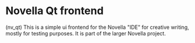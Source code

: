 # Novella Qt frontend 
(nv_qt)
This is a simple ui frontend for the Novella "IDE" for creative writing, mostly for testing purposes. It is part of the larger Novella project.
